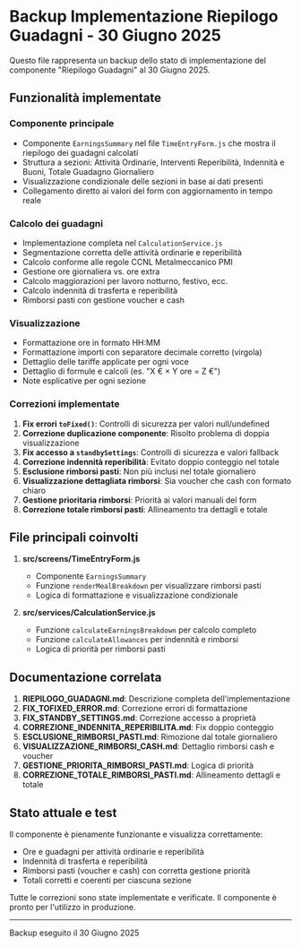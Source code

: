 # Backup Implementazione Riepilogo Guadagni - 30 Giugno 2025

Questo file rappresenta un backup dello stato di implementazione del componente "Riepilogo Guadagni" al 30 Giugno 2025.

## Funzionalità implementate

### Componente principale

- Componente `EarningsSummary` nel file `TimeEntryForm.js` che mostra il riepilogo dei guadagni calcolati
- Struttura a sezioni: Attività Ordinarie, Interventi Reperibilità, Indennità e Buoni, Totale Guadagno Giornaliero
- Visualizzazione condizionale delle sezioni in base ai dati presenti
- Collegamento diretto ai valori del form con aggiornamento in tempo reale

### Calcolo dei guadagni

- Implementazione completa nel `CalculationService.js`
- Segmentazione corretta delle attività ordinarie e reperibilità
- Calcolo conforme alle regole CCNL Metalmeccanico PMI
- Gestione ore giornaliera vs. ore extra
- Calcolo maggiorazioni per lavoro notturno, festivo, ecc.
- Calcolo indennità di trasferta e reperibilità
- Rimborsi pasti con gestione voucher e cash

### Visualizzazione

- Formattazione ore in formato HH:MM
- Formattazione importi con separatore decimale corretto (virgola)
- Dettaglio delle tariffe applicate per ogni voce
- Dettaglio di formule e calcoli (es. "X € × Y ore = Z €")
- Note esplicative per ogni sezione

### Correzioni implementate

1. **Fix errori `toFixed()`**: Controlli di sicurezza per valori null/undefined
2. **Correzione duplicazione componente**: Risolto problema di doppia visualizzazione
3. **Fix accesso a `standbySettings`**: Controlli di sicurezza e valori fallback
4. **Correzione indennità reperibilità**: Evitato doppio conteggio nel totale
5. **Esclusione rimborsi pasti**: Non più inclusi nel totale giornaliero
6. **Visualizzazione dettagliata rimborsi**: Sia voucher che cash con formato chiaro
7. **Gestione prioritaria rimborsi**: Priorità ai valori manuali del form
8. **Correzione totale rimborsi pasti**: Allineamento tra dettagli e totale

## File principali coinvolti

1. **src/screens/TimeEntryForm.js**
   - Componente `EarningsSummary`
   - Funzione `renderMealBreakdown` per visualizzare rimborsi pasti
   - Logica di formattazione e visualizzazione condizionale

2. **src/services/CalculationService.js**
   - Funzione `calculateEarningsBreakdown` per calcolo completo
   - Funzione `calculateAllowances` per indennità e rimborsi
   - Logica di priorità per rimborsi pasti

## Documentazione correlata

1. **RIEPILOGO_GUADAGNI.md**: Descrizione completa dell'implementazione
2. **FIX_TOFIXED_ERROR.md**: Correzione errori di formattazione
3. **FIX_STANDBY_SETTINGS.md**: Correzione accesso a proprietà
4. **CORREZIONE_INDENNITA_REPERIBILITA.md**: Fix doppio conteggio
5. **ESCLUSIONE_RIMBORSI_PASTI.md**: Rimozione dal totale giornaliero
6. **VISUALIZZAZIONE_RIMBORSI_CASH.md**: Dettaglio rimborsi cash e voucher
7. **GESTIONE_PRIORITA_RIMBORSI_PASTI.md**: Logica di priorità
8. **CORREZIONE_TOTALE_RIMBORSI_PASTI.md**: Allineamento dettagli e totale

## Stato attuale e test

Il componente è pienamente funzionante e visualizza correttamente:

- Ore e guadagni per attività ordinarie e reperibilità
- Indennità di trasferta e reperibilità
- Rimborsi pasti (voucher e cash) con corretta gestione priorità
- Totali corretti e coerenti per ciascuna sezione

Tutte le correzioni sono state implementate e verificate. Il componente è pronto per l'utilizzo in produzione.

---

Backup eseguito il 30 Giugno 2025
